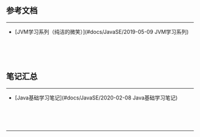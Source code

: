 ## 参考文档

---

* [JVM学习系列（纯洁的微笑）](#docs/JavaSE/2019-05-09 JVM学习系列)



<br/><br/><br/>



## 笔记汇总

---

* [Java基础学习笔记](#docs/JavaSE/2020-02-08 Java基础学习笔记)



<br/><br/><br/>

---

